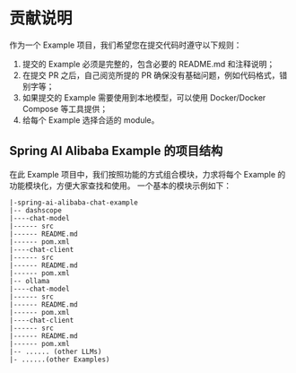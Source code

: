 # 贡献说明

作为一个 Example 项目，我们希望您在提交代码时遵守以下规则：

1. 提交的 Example 必须是完整的，包含必要的 README.md 和注释说明；
2. 在提交 PR 之后，自己阅览所提的 PR 确保没有基础问题，例如代码格式，错别字等；
3. 如果提交的 Example 需要使用到本地模型，可以使用 Docker/Docker Compose 等工具提供；
4. 给每个 Example 选择合适的 module。

## Spring AI Alibaba Example 的项目结构

在此 Example 项目中，我们按照功能的方式组合模块，力求将每个 Example 的功能模块化，方便大家查找和使用。
一个基本的模块示例如下：

```text
|-spring-ai-alibaba-chat-example
|-- dashscope
|----chat-model
|------ src
|------ README.md
|------ pom.xml
|----chat-client
|------ src
|------ README.md
|------ pom.xml
|-- ollama
|----chat-model
|------ src
|------ README.md
|------ pom.xml
|----chat-client
|------ src
|------ README.md
|------ pom.xml
|-- ...... (other LLMs)
|- ......(other Examples)
```
